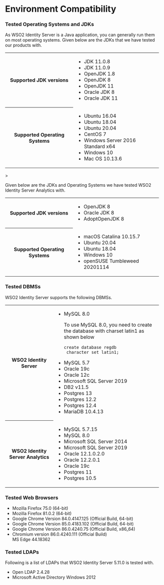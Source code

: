 # Environment Compatibility


### Tested Operating Systems and JDKs

As WSO2 Identity Server is a Java application, you can generally run them on most operating systems. Given below are the JDKs that we have tested our products with.

<table>
	<tr>
		<th>Supported JDK versions</th>	
		<td>
			<ul>
				<li>JDK 11.0.8</li>
				<li>JDK 11.0.9</li>
				<li>OpenJDK 1.8</li>
				<li>OpenJDK 8</li>
				<li>OpenJDK 11</li>
				<li>Oracle JDK 8</li>
				<li>Oracle JDK 11</li>
			</ul>
		</td>
	</tr>
	<tr>
		<th>Supported Operating Systems</th>
		<td>
			<ul>
				<li>Ubuntu 16.04</li>
				<li>Ubuntu 18.04</li>
				<li>Ubuntu 20.04</li>
				<li>CentOS 7</li>
				<li>Windows Server 2016 Standard x64</li>
				<li>Windows 10</li>
				<li>Mac OS 10.13.6</li>
			</ul>
		</td>
	</tr>
</table>>

Given below are the JDKs and Operating Systems we have tested WSO2 Identity Server Analytics with.

<table>
	<tr>
		<th>Supported JDK versions</th>	
		<td>
			<ul>
				<li>OpenJDK 8</li>
				<li>Oracle JDK 8</li>
				<li>AdoptOpenJDK 8</li>
			</ul>
		</td>
	</tr>
	<tr>
		<th>Supported Operating Systems</th>
		<td>
			<ul>
				<li>macOS Catalina 10.15.7</li>
				<li>Ubuntu 20.04</li>
				<li>Ubuntu 18.04</li>
				<li>Windows 10</li>
				<li>openSUSE Tumbleweed 20201114</li>
			</ul>
		</td>
	</tr>
</table>

### Tested DBMSs

WSO2 Identity Server supports the following DBMSs.

<table>
	<tr>
		<th>WSO2 Identity Server</th>
		<td>
			<ul>
				<li>MySQL 8.0</li>
				<div class="admonition warning">
					<p class="admonition-title"></p>
					<p>To use MySQL 8.0, you need to create the database with charset latin1 as shown below</p>
					<p><code>create database regdb <br> character set latin1; </code></p>
				</div>
				<li>MySQL 5.7</li>
				<li>Oracle 19c</li>
				<li>Oracle 12c</li>
				<li>Microsoft SQL Server 2019</li>
				<li>DB2 v11.5</li>
				<li>Postgres 13</li>
				<li>Postgres 12.2</li>
				<li>Postgres 12.4</li>
				<li>MariaDB 10.4.13</li>
			</ul>
		</td>
	</tr>
	<tr>
		<th>WSO2 Identity Server Analytics</th>
		<td>
			<ul>
				<li>MySQL 5.7.15</li>
				<li>MySQL 8.0</li>
				<li>Microsoft SQL Server  2014</li>
				<li>Microsoft SQL Server 2019</li>
				<li>Oracle 12.1.0.2.0</li>
				<li>Oracle 12.2.0.1</li>
				<li>Oracle 19c</li>
				<li>Postgres 11</li>
				<li>Postgres 10.5</li>
			</ul>
		</td>
	</tr>
</table>

### Tested Web Browsers

<ul>
	<li>Mozilla Firefox 75.0 (64-bit)</li>
	<li>Mozilla Firefox 81.0.2 (64-bit)</li>
	<li>Google Chrome Version 84.0.4147.125 (Official Build, 64-bit)</li>
	<li>Google Chrome Version 85.0.4183.102 (Official Build, 64-bit)</li>
	<li>Google Chrome Version 86.0.4240.75 (Official Build, x86_64)</li>
	<li>Chromium version 86.0.4240.111 (Official Build)</li>
	</li>MS Edge 44.18362</li>
</ul>

### Tested LDAPs

Following is a list of LDAPs that WSO2 Identity Server 5.11.0 is tested with.

<ul>
	<li>Open LDAP 2.4.28</li>
	<li>Microsoft Active Directory Windows 2012</li>
</ul>




